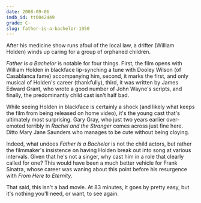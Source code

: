 ```yaml
---
date: 2008-09-06
imdb_id: tt0042449
grade: C-
slug: father-is-a-bachelor-1950
---
```


After his medicine show runs afoul of the local law, a drifter (William Holden) winds up caring for a group of orphaned children.

_Father Is a Bachelor_ is notable for four things. First, the film opens with William Holden in blackface lip-synching a tune with Dooley Wilson (of Casablanca fame) accompanying him, second, it marks the first, and only musical of Holden's career (thankfully), third, it was written by James Edward Grant, who wrote a good number of John Wayne's scripts, and finally, the predominantly child cast isn't half bad.

While seeing Holden in blackface is certainly a shock (and likely what keeps the film from being released on home video), it's the young cast that's ultimately most surprising. Gary Gray, who just two years earlier over-emoted terribly in <span data-imdb-id="tt0040720">_Rachel and the Stranger_</span> comes across just fine here. Ditto Mary Jane Saunders who manages to be cute without being cloying.

Indeed, what undoes _Father Is a Bachelor_ is not the child actors, but rather the filmmaker's insistence on having Holden break out into song at various intervals. Given that he's not a singer, why cast him in a role that clearly called for one? This would have been a much better vehicle for Frank Sinatra, whose career was waning about this point before his resurgence with <span data-imdb-id="tt0045793">_From Here to Eternity_</span>.

That said, this isn't a bad movie. At 83 minutes, it goes by pretty easy, but it's nothing you'll need, or want, to see again.
